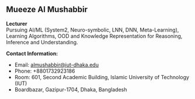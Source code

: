 ## Mueeze Al Mushabbir  
**Lecturer**  
Pursuing AI/ML (System2, Neuro-symbolic, LNN, DNN, Meta-Learning), Learning Algorithms, OOD and Knowledge Representation for Reasoning, Inference and Understanding.  

**Contact Information:**  
- Email: [almushabbir@iut-dhaka.edu](mailto:almushabbir@iut-dhaka.edu)  
- Phone: +8801732923186  
- Room: 601, Second Academic Building, Islamic University of Technology (IUT)  
- Boardbazar, Gazipur-1704, Dhaka, Bangladesh
